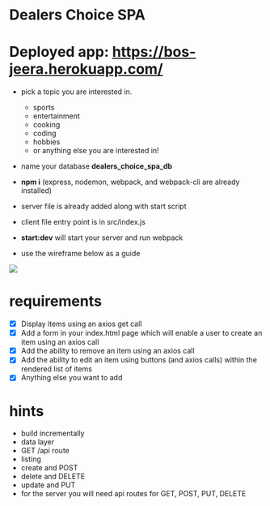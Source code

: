 # Dealers Choice SPA

# Deployed app: https://bos-jeera.herokuapp.com/

- pick a topic you are interested in.

  - sports
  - entertainment
  - cooking
  - coding
  - hobbies
  - or anything else you are interested in!

- name your database **dealers_choice_spa_db**
- **npm i** (express, nodemon, webpack, and webpack-cli are already installed)
- server file is already added along with start script
- client file entry point is in src/index.js
- **start:dev** will start your server and run webpack
- use the wireframe below as a guide

<img src='https://raw.githubusercontent.com/FullstackAcademy/dealers-choice-spa/main/Dealers%20Choice%20Spa.png?token=GHSAT0AAAAAABREB5E6XWKDN5QFSREEWMKMYYKJHQA' />

# requirements

- [x] Display items using an axios get call
- [x] Add a form in your index.html page which will enable a user to create an item using an axios call
- [x] Add the ability to remove an item using an axios call
- [x] Add the ability to edit an item using buttons (and axios calls) within the rendered list of items
- [x] Anything else you want to add

# hints

- build incrementally
- data layer
- GET /api route
- listing
- create and POST
- delete and DELETE
- update and PUT
- for the server you will need api routes for GET, POST, PUT, DELETE
